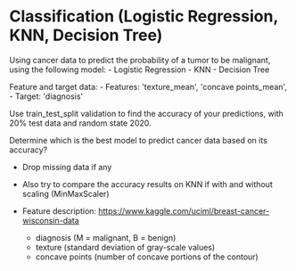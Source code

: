 # Classification (Logistic Regression, KNN, Decision Tree)
Using cancer data to predict the probability of a tumor to be malignant, using the following model:
    - Logistic Regression
    - KNN
    - Decision Tree

Feature and target data:
    - Features: 'texture_mean', 'concave points_mean',
    - Target: 'diagnosis'

Use train_test_split validation to find the accuracy of your predictions, with 20% test data and random state 2020.

Determine which is the best model to predict cancer data based on its accuracy?

- Drop missing data if any
- Also try to compare the accuracy results on KNN if with and without scaling (MinMaxScaler)
- Feature description: https://www.kaggle.com/uciml/breast-cancer-wisconsin-data

    - diagnosis (M = malignant, B = benign)
    - texture (standard deviation of gray-scale values)
    - concave points (number of concave portions of the contour)
